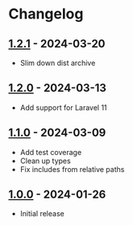 # Changelog

## [1.2.1] - 2024-03-20

* Slim down dist archive

## [1.2.0] - 2024-03-13

* Add support for Laravel 11

## [1.1.0] - 2024-03-09

* Add test coverage
* Clean up types
* Fix includes from relative paths

## [1.0.0] - 2024-01-26

* Initial release

[1.2.1]: https://github.com/daun/laravel-latte/releases/tag/1.2.1
[1.2.0]: https://github.com/daun/laravel-latte/releases/tag/1.2.0
[1.1.0]: https://github.com/daun/laravel-latte/releases/tag/1.1.0
[1.0.0]: https://github.com/daun/laravel-latte/releases/tag/1.0.0
